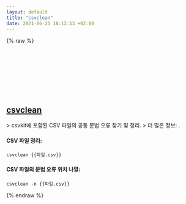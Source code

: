 ```yaml
---
layout: default
title: "csvclean"
date: 2021-06-25 18:12:13 +02:00
---
```

{% raw %}
<h2 id="csvclean">
  <a href="/ko/common/csvclean.html">csvclean</a> <a href="#csvclean"><svg class="icon">
    <use href="/assets/images/unicode_sprite.svg#link" />
  </svg></a>
</h2>
> csvkit에 포함된 CSV 파일의 공통 문법 오류 찾기 및 정리.
> 더 많은 정보: <https://csvkit.readthedocs.io/en/latest/scripts/csvclean.html>.

#### CSV 파일 정리:
```shell
csvclean {{파일.csv}}
```
#### CSV 파일의 문법 오류 위치 나열:
```shell
csvclean -n {{파일.csv}}
```
{% endraw %}